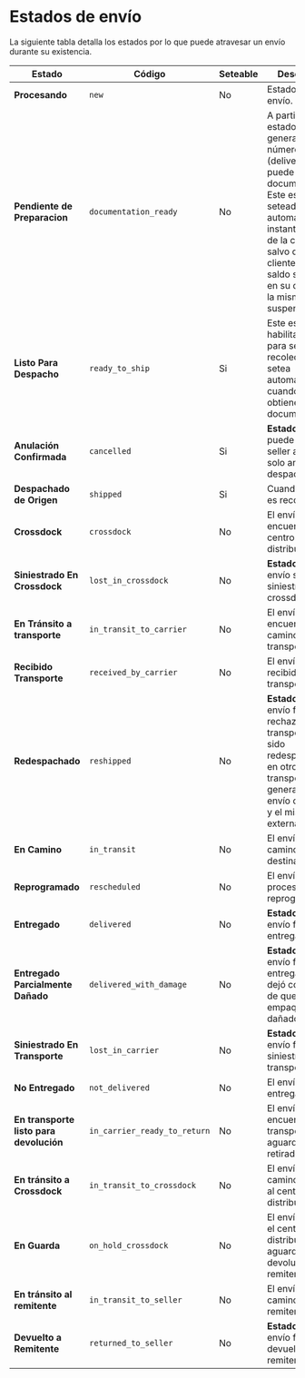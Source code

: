 # Estados de envío

La siguiente tabla detalla los estados por lo que puede atravesar un envío durante su existencia.



| Estado                                  | Código                       | Seteable | Descripción                                                                                                                                                                                                                                                         |
| --------------------------------------- | ---------------------------- | -------- | ------------------------------------------------------------------------------------------------------------------------------------------------------------------------------------------------------------------------------------------------------------------- |
| **Procesando**                          | `new`                        | No       | Estado inicial del envío.                                                                                                                                                                                                                                           |
| **Pendiente de Preparacion**            | `documentation_ready`        | No       | A partir de este estado se genera el número de guía (delivery) y se puede obtener la documentación. Este estado es seteado automáticamente instantes luego de la creación, salvo que el cliente no tenga saldo suficiente en su cuenta, o la misma esté suspendida. |
| **Listo Para Despacho**                 | `ready_to_ship`              | Si       | Este estado habilita el envío para ser recolectado. Se setea automáticamente cuando se obtiene la documentación.                                                                                                                                                    |
| **Anulación Confirmada**                | `cancelled`                  | Si       | **Estado final.** Lo puede marcar el seller a mano, solo antes del despacho                                                                                                                                                                                         |
| **Despachado de Origen**                | `shipped`                    | Si       | Cuando el envio es recolectado                                                                                                                                                                                                                                      |
| **Crossdock**                           | `crossdock`                  | No       | El envío se encuentra en el centro de distribución.                                                                                                                                                                                                                 |
| **Siniestrado En Crossdock**            | `lost_in_crossdock`          | No       | **Estado final.** El envío se siniestró en el crossdock.                                                                                                                                                                                                            |
| **En Tránsito a transporte**            | `in_transit_to_carrier`      | No       | El envío se encuentra en camino al transporte.                                                                                                                                                                                                                      |
| **Recibido Transporte**                 | `received_by_carrier`        | No       | El envío fue recibido por el transporte.                                                                                                                                                                                                                            |
| **Redespachado**                        | `reshipped`                  | No       | **Estado final.** El envío fue rechazado por el transporte y ha sido redespachado en otro transporte. Se genera un nuevo envío con otro id y el mismo external\_id                                                                                                  |
| **En Camino**                           | `in_transit`                 | No       | El envío está en camino hacia el destinatario.                                                                                                                                                                                                                      |
| **Reprogramado**                        | `rescheduled`                | No       | El envío está en proceso de ser reprogramado.                                                                                                                                                                                                                       |
| **Entregado**                           | `delivered`                  | No       | **Estado Final.** El envío fue entregado.                                                                                                                                                                                                                           |
| **Entregado Parcialmente Dañado**       | `delivered_with_damage`      | No       | **Estado Final.** El envío fue entregado y se dejó constancia de que el empaque estaba dañado.                                                                                                                                                                      |
| **Siniestrado En Transporte**           | `lost_in_carrier`            | No       | **Estado Final.** El envío fue siniestrado por el transporte.                                                                                                                                                                                                       |
| **No Entregado**                        | `not_delivered`              | No       | El envío no fue entregado.                                                                                                                                                                                                                                          |
| **En transporte listo para devolución** | `in_carrier_ready_to_return` | No       | El envío se encuentra en el transporte aguardando ser retirado.                                                                                                                                                                                                     |
| **En tránsito a Crossdock**             | `in_transit_to_crossdock`    | No       | El envío está en camino a volver al centro de distribución.                                                                                                                                                                                                         |
| **En Guarda**                           | `on_hold_crossdock`          | No       | El envío está en el centro de distribución aguardando devolución al remitente.                                                                                                                                                                                      |
| **En tránsito al remitente**            | `in_transit_to_seller`       | No       | El envío está en camino al remitente.                                                                                                                                                                                                                               |
| **Devuelto a Remitente**                | `returned_to_seller`         | No       | **Estado Final.** El envío fue devuelto al remitente.                                                                                                                                                                                                               |
